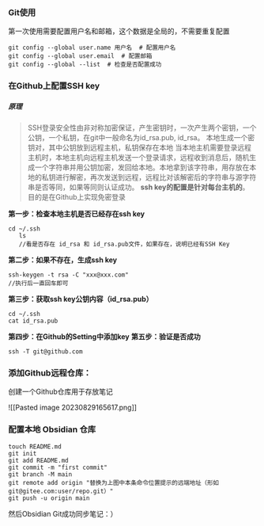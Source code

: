 ### Git使用
第一次使用需要配置用户名和邮箱，这个数据是全局的，不需要重复配置
```
git config --global user.name 用户名  # 配置用户名
git config --global user.email  # 配置邮箱
git config --global --list  # 检查是否配置成功
```

### 在Github上配置SSH key

##### 原理

>SSH登录安全性由非对称加密保证，产生密钥时，一次产生两个密钥，一个公钥，一个私钥，在git中一般命名为id_rsa.pub, id_rsa。
  本地生成一个密钥对，其中公钥放到远程主机，私钥保存在本地
  当本地主机需要登录远程主机时，本地主机向远程主机发送一个登录请求，远程收到消息后，随机生成一个字符串并用公钥加密，发回给本地。本地拿到该字符串，用存放在本地的私钥进行解密，再次发送到远程，远程比对该解密后的字符串与源字符串是否等同，如果等同则认证成功。
  **ssh key的配置是针对每台主机的**。
  目的是在Github上实现免密登录

**第一步：检查本地主机是否已经存在ssh key**

```
cd ~/.ssh 
   ls 
   //看是否存在 id_rsa 和 id_rsa.pub文件，如果存在，说明已经有SSH Key
```

**第二步：如果不存在，生成ssh key**

```
ssh-keygen -t rsa -C "xxx@xxx.com"
//执行后一直回车即可
```

**第三步：获取ssh key公钥内容（id_rsa.pub）**

```
cd ~/.ssh
cat id_rsa.pub
```

**第四步：在Github的Setting中添加key**
**第五步：验证是否成功**

```
ssh -T git@github.com
```

### 添加Github远程仓库：
创建一个Github仓库用于存放笔记

![[Pasted image 20230829165617.png]]

### 配置本地 Obsidian 仓库

```
touch README.md
git init
git add README.md
git commit -m "first commit"
git branch -M main
git remote add origin "替换为上图中本条命令位置提示的远端地址（形如 git@gitee.com:user/repo.git）"
git push -u origin main
```

然后Obsidian Git成功同步笔记：）
